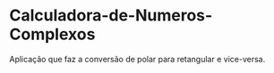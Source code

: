 # Calculadora-de-Numeros-Complexos
 Aplicação que faz a conversão de polar para retangular e vice-versa.
